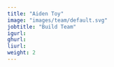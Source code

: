 ```yaml
---
title: "Aiden Toy"
image: "images/team/default.svg"
jobtitle: "Build Team"
igurl: 
ghurl: 
liurl:
weight: 2
---
```


